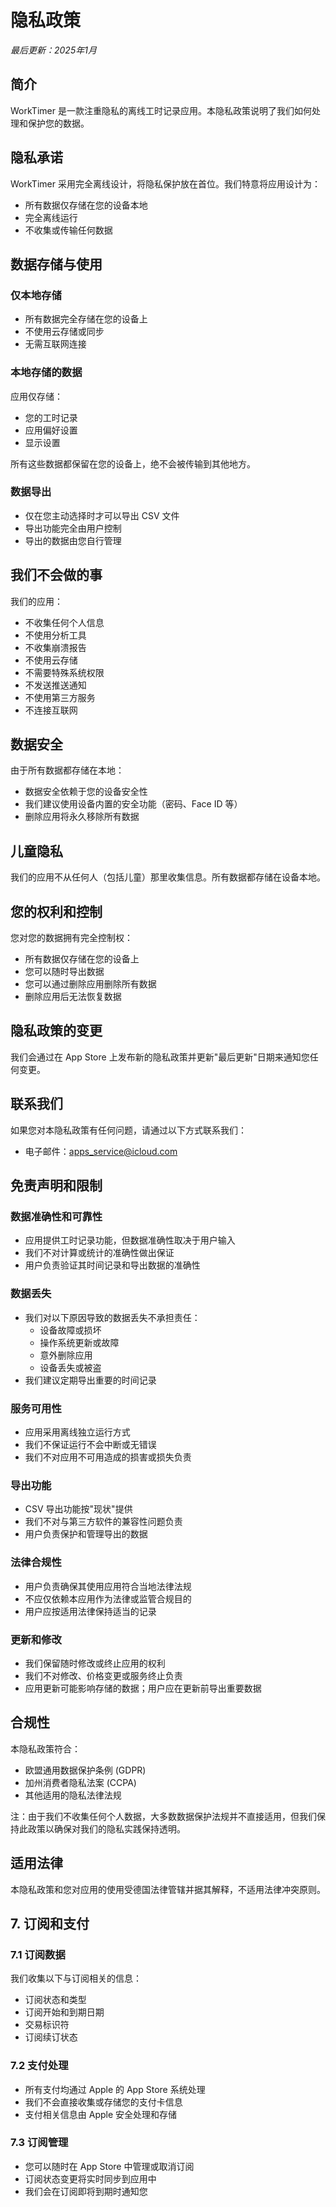 # 隐私政策

*最后更新：2025年1月*

## 简介

WorkTimer 是一款注重隐私的离线工时记录应用。本隐私政策说明了我们如何处理和保护您的数据。

## 隐私承诺

WorkTimer 采用完全离线设计，将隐私保护放在首位。我们特意将应用设计为：
- 所有数据仅存储在您的设备本地
- 完全离线运行
- 不收集或传输任何数据

## 数据存储与使用

### 仅本地存储
- 所有数据完全存储在您的设备上
- 不使用云存储或同步
- 无需互联网连接

### 本地存储的数据
应用仅存储：
- 您的工时记录
- 应用偏好设置
- 显示设置

所有这些数据都保留在您的设备上，绝不会被传输到其他地方。

### 数据导出
- 仅在您主动选择时才可以导出 CSV 文件
- 导出功能完全由用户控制
- 导出的数据由您自行管理

## 我们不会做的事

我们的应用：
- 不收集任何个人信息
- 不使用分析工具
- 不收集崩溃报告
- 不使用云存储
- 不需要特殊系统权限
- 不发送推送通知
- 不使用第三方服务
- 不连接互联网

## 数据安全

由于所有数据都存储在本地：
- 数据安全依赖于您的设备安全性
- 我们建议使用设备内置的安全功能（密码、Face ID 等）
- 删除应用将永久移除所有数据

## 儿童隐私

我们的应用不从任何人（包括儿童）那里收集信息。所有数据都存储在设备本地。

## 您的权利和控制

您对您的数据拥有完全控制权：
- 所有数据仅存储在您的设备上
- 您可以随时导出数据
- 您可以通过删除应用删除所有数据
- 删除应用后无法恢复数据

## 隐私政策的变更

我们会通过在 App Store 上发布新的隐私政策并更新"最后更新"日期来通知您任何变更。

## 联系我们

如果您对本隐私政策有任何问题，请通过以下方式联系我们：
- 电子邮件：apps_service@icloud.com

## 免责声明和限制

### 数据准确性和可靠性
- 应用提供工时记录功能，但数据准确性取决于用户输入
- 我们不对计算或统计的准确性做出保证
- 用户负责验证其时间记录和导出数据的准确性

### 数据丢失
- 我们对以下原因导致的数据丢失不承担责任：
  - 设备故障或损坏
  - 操作系统更新或故障
  - 意外删除应用
  - 设备丢失或被盗
- 我们建议定期导出重要的时间记录

### 服务可用性
- 应用采用离线独立运行方式
- 我们不保证运行不会中断或无错误
- 我们不对应用不可用造成的损害或损失负责

### 导出功能
- CSV 导出功能按"现状"提供
- 我们不对与第三方软件的兼容性问题负责
- 用户负责保护和管理导出的数据

### 法律合规性
- 用户负责确保其使用应用符合当地法律法规
- 不应仅依赖本应用作为法律或监管合规目的
- 用户应按适用法律保持适当的记录

### 更新和修改
- 我们保留随时修改或终止应用的权利
- 我们不对修改、价格变更或服务终止负责
- 应用更新可能影响存储的数据；用户应在更新前导出重要数据

## 合规性

本隐私政策符合：
- 欧盟通用数据保护条例 (GDPR)
- 加州消费者隐私法案 (CCPA)
- 其他适用的隐私法律法规

注：由于我们不收集任何个人数据，大多数数据保护法规并不直接适用，但我们保持此政策以确保对我们的隐私实践保持透明。

## 适用法律

本隐私政策和您对应用的使用受德国法律管辖并据其解释，不适用法律冲突原则。

## 7. 订阅和支付

### 7.1 订阅数据
我们收集以下与订阅相关的信息：
- 订阅状态和类型
- 订阅开始和到期日期
- 交易标识符
- 订阅续订状态

### 7.2 支付处理
- 所有支付均通过 Apple 的 App Store 系统处理
- 我们不会直接收集或存储您的支付卡信息
- 支付相关信息由 Apple 安全处理和存储

### 7.3 订阅管理
- 您可以随时在 App Store 中管理或取消订阅
- 订阅状态变更将实时同步到应用中
- 我们会在订阅即将到期时通知您 